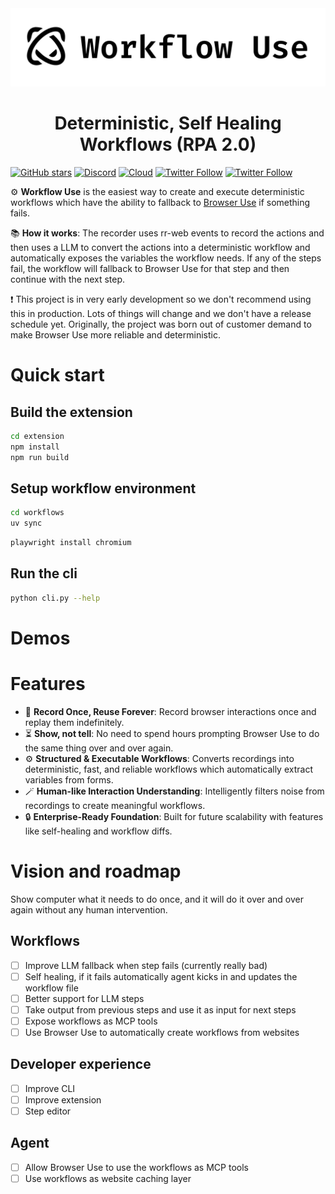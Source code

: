 <picture>
  <img alt="Workflow Use logo - a product by Browser Use." src="./static/workflow-use.png"  width="full">
</picture>

<br />

<h1 align="center">Deterministic, Self Healing Workflows (RPA 2.0)</h1>

[![GitHub stars](https://img.shields.io/github/stars/browser-use/workflow-use?style=social)](https://github.com/browser-use/workflow-use/stargazers)
[![Discord](https://img.shields.io/discord/1303749220842340412?color=7289DA&label=Discord&logo=discord&logoColor=white)](https://link.browser-use.com/discord)
[![Cloud](https://img.shields.io/badge/Cloud-☁️-blue)](https://cloud.browser-use.com)
[![Twitter Follow](https://img.shields.io/twitter/follow/Gregor?style=social)](https://x.com/gregpr07)
[![Twitter Follow](https://img.shields.io/twitter/follow/Magnus?style=social)](https://x.com/mamagnus00)

⚙️ **Workflow Use** is the easiest way to create and execute deterministic workflows which have the ability to fallback to [Browser Use](https://github.com/browser-use/browser-use) if something fails.

📚 **How it works**: The recorder uses rr-web events to record the actions and then uses a LLM to convert the actions into a deterministic workflow and automatically exposes the variables the workflow needs. If any of the steps fail, the workflow will fallback to Browser Use for that step and then continue with the next step.

❗ This project is in very early development so we don't recommend using this in production. Lots of things will change and we don't have a release schedule yet. Originally, the project was born out of customer demand to make Browser Use more reliable and deterministic.

# Quick start

## Build the extension

```bash
cd extension
npm install
npm run build
```

## Setup workflow environment

```bash
cd workflows
uv sync
```

```bash
playwright install chromium
```

## Run the cli

```bash
python cli.py --help
```

# Demos

# Features

- 🔁 **Record Once, Reuse Forever**: Record browser interactions once and replay them indefinitely.
- ⏳ **Show, not tell**: No need to spend hours prompting Browser Use to do the same thing over and over again.
- ⚙️ **Structured & Executable Workflows**: Converts recordings into deterministic, fast, and reliable workflows which automatically extract variables from forms.
- 🪄 **Human-like Interaction Understanding**: Intelligently filters noise from recordings to create meaningful workflows.
- 🔒 **Enterprise-Ready Foundation**: Built for future scalability with features like self-healing and workflow diffs.

# Vision and roadmap

Show computer what it needs to do once, and it will do it over and over again without any human intervention.

## Workflows

- [ ] Improve LLM fallback when step fails (currently really bad)
- [ ] Self healing, if it fails automatically agent kicks in and updates the workflow file
- [ ] Better support for LLM steps
- [ ] Take output from previous steps and use it as input for next steps
- [ ] Expose workflows as MCP tools
- [ ] Use Browser Use to automatically create workflows from websites

## Developer experience

- [ ] Improve CLI
- [ ] Improve extension
- [ ] Step editor

## Agent

- [ ] Allow Browser Use to use the workflows as MCP tools
- [ ] Use workflows as website caching layer
